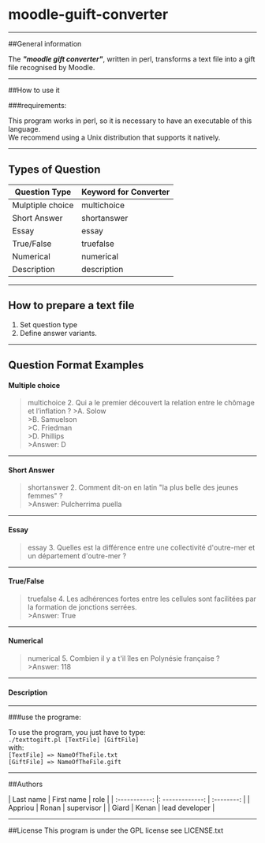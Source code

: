 # moodle-guift-converter

-----------------

##General information

The **_"moodle gift converter"_**, written in perl, transforms a text file into a gift file recognised by Moodle.

-----------------

##How to use it

###requirements:

This program works in perl, so it is necessary to have an executable of this language.  
We recommend using a Unix distribution that supports it natively.

-----------------

## Types of Question

|Question Type 	|Keyword for Converter
|------------ |----------
|Mulptiple choice 	|multichoice
|Short Answer 	|shortanswer
|Essay 	|essay
|True/False 	|truefalse
|Numerical 	|numerical
|Description 	|description

-----------------

## How to prepare a text file

1. Set question type
2. Define answer variants.

-----------------

## Question Format Examples

#### Multiple choice

>multichoice
>2. Qui a le premier découvert la relation entre le chômage et l’inflation ?
    >A. Solow  
    >B. Samuelson  
    >C. Friedman  
    >D. Phillips  
    >Answer: D
  
---

#### Short Answer

>shortanswer
>2. Comment dit-on en latin "la plus belle des jeunes femmes" ?  
    >Answer: Pulcherrima puella

---

#### Essay

>essay
>3. Quelles est la différence entre une collectivité d'outre-mer et un département d'outre-mer ?

---

#### True/False

>truefalse
>4. Les adhérences fortes entre les cellules sont facilitées par la formation de jonctions serrées.  
    >Answer: True

---

#### Numerical

>numerical
>5. Combien il y a t'il îles en Polynésie française ?  
    >Answer: 118

---

#### Description

---

###use the programe:

To use the program, you just have to type:  
`./texttogift.pl [TextFile] [GiftFile]`  
with:  
`[TextFile] => NameOfTheFile.txt`  
`[GiftFile] => NameOfTheFile.gift`

-----------------

##Authors

| Last name     |    First name   |      role      |
| :-----------: |: -------------: |   :--------:   |
|   Appriou     |      Ronan      |   supervisor   |
|   Giard       |      Kenan      | lead developer |

-----------------
##License
This program is under the GPL license see LICENSE.txt
